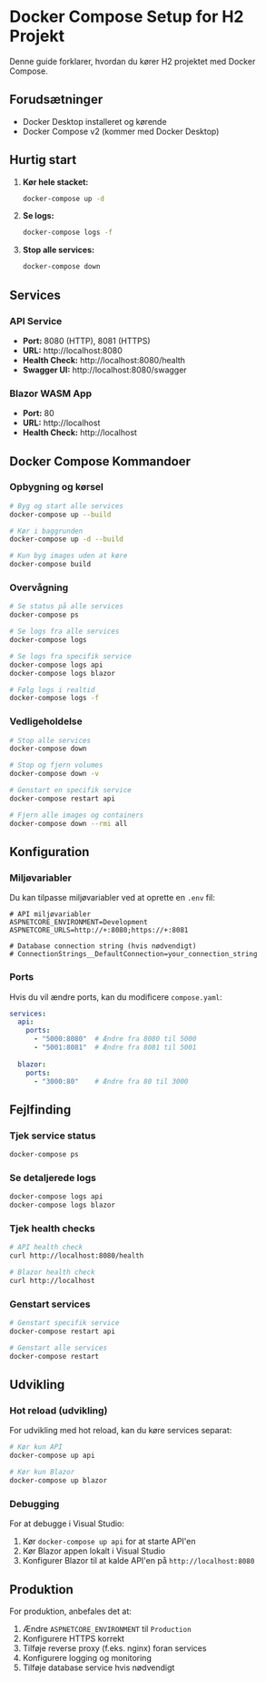 # Docker Compose Setup for H2 Projekt

Denne guide forklarer, hvordan du kører H2 projektet med Docker Compose.

## Forudsætninger

- Docker Desktop installeret og kørende
- Docker Compose v2 (kommer med Docker Desktop)

## Hurtig start

1. **Kør hele stacket:**
   ```bash
   docker-compose up -d
   ```

2. **Se logs:**
   ```bash
   docker-compose logs -f
   ```

3. **Stop alle services:**
   ```bash
   docker-compose down
   ```

## Services

### API Service
- **Port:** 8080 (HTTP), 8081 (HTTPS)
- **URL:** http://localhost:8080
- **Health Check:** http://localhost:8080/health
- **Swagger UI:** http://localhost:8080/swagger

### Blazor WASM App
- **Port:** 80
- **URL:** http://localhost
- **Health Check:** http://localhost

## Docker Compose Kommandoer

### Opbygning og kørsel
```bash
# Byg og start alle services
docker-compose up --build

# Kør i baggrunden
docker-compose up -d --build

# Kun byg images uden at køre
docker-compose build
```

### Overvågning
```bash
# Se status på alle services
docker-compose ps

# Se logs fra alle services
docker-compose logs

# Se logs fra specifik service
docker-compose logs api
docker-compose logs blazor

# Følg logs i realtid
docker-compose logs -f
```

### Vedligeholdelse
```bash
# Stop alle services
docker-compose down

# Stop og fjern volumes
docker-compose down -v

# Genstart en specifik service
docker-compose restart api

# Fjern alle images og containers
docker-compose down --rmi all
```

## Konfiguration

### Miljøvariabler
Du kan tilpasse miljøvariabler ved at oprette en `.env` fil:

```env
# API miljøvariabler
ASPNETCORE_ENVIRONMENT=Development
ASPNETCORE_URLS=http://+:8080;https://+:8081

# Database connection string (hvis nødvendigt)
# ConnectionStrings__DefaultConnection=your_connection_string
```

### Ports
Hvis du vil ændre ports, kan du modificere `compose.yaml`:

```yaml
services:
  api:
    ports:
      - "5000:8080"  # Ændre fra 8080 til 5000
      - "5001:8081"  # Ændre fra 8081 til 5001
  
  blazor:
    ports:
      - "3000:80"    # Ændre fra 80 til 3000
```

## Fejlfinding

### Tjek service status
```bash
docker-compose ps
```

### Se detaljerede logs
```bash
docker-compose logs api
docker-compose logs blazor
```

### Tjek health checks
```bash
# API health check
curl http://localhost:8080/health

# Blazor health check
curl http://localhost
```

### Genstart services
```bash
# Genstart specifik service
docker-compose restart api

# Genstart alle services
docker-compose restart
```

## Udvikling

### Hot reload (udvikling)
For udvikling med hot reload, kan du køre services separat:

```bash
# Kør kun API
docker-compose up api

# Kør kun Blazor
docker-compose up blazor
```

### Debugging
For at debugge i Visual Studio:
1. Kør `docker-compose up api` for at starte API'en
2. Kør Blazor appen lokalt i Visual Studio
3. Konfigurer Blazor til at kalde API'en på `http://localhost:8080`

## Produktion

For produktion, anbefales det at:
1. Ændre `ASPNETCORE_ENVIRONMENT` til `Production`
2. Konfigurere HTTPS korrekt
3. Tilføje reverse proxy (f.eks. nginx) foran services
4. Konfigurere logging og monitoring
5. Tilføje database service hvis nødvendigt 